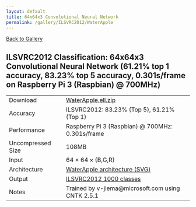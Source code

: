 ```yaml
---
layout: default
title: 64x64x3 Convolutional Neural Network
permalink: /gallery/ILSVRC2012/WaterApple
---
```


[Back to Gallery](/ELL/gallery)

## ILSVRC2012 Classification: 64x64x3 Convolutional Neural Network (61.21% top 1 accuracy, 83.23% top 5 accuracy, 0.301s/frame on Raspberry Pi 3 (Raspbian) @ 700MHz)

<table class="table table-striped table-bordered">
    <tr>
        <td> Download </td>
        <td colspan="3"> <a href="https://github.com/Microsoft/ELL-models/raw/master/models/ILSVRC2012/WaterApple/WaterApple.ell.zip">WaterApple.ell.zip</a></td>
    </tr>
    <tr>
        <td> Accuracy </td>
        <td colspan="3"> ILSVRC2012: 83.23% (Top 5), 61.21% (Top 1) </td>
    </tr>
    <tr>
        <td> Performance </td>
        <td colspan="3"> Raspberry Pi 3 (Raspbian) @ 700MHz: 0.301s/frame </td>
    </tr>
    <tr>
        <td> Uncompressed Size </td>
        <td colspan="3"> 108MB </td>
    </tr>
    <tr>
        <td> Input </td>
        <td colspan="3"> 64 &times; 64 &times; {B,G,R} </td>
    </tr>
    <tr>
        <td> Architecture </td>
        <td>
            <a href="https://github.com/Microsoft/ELL-models/raw/master/models/ILSVRC2012/WaterApple/WaterApple.cntk.svg?sanitize=true" target="_blank">WaterApple architecture (SVG)</a>
        </td>
    </tr>
    <tr>
        <td> Output </td>
        <td colspan="3"> <a href="https://github.com/Microsoft/ELL-models/raw/master/models/ILSVRC2012/categories.txt">ILSVRC2012 1000 classes</a> </td>
    </tr>
    <tr>
        <td> Notes </td>
        <td colspan="3"> Trained by v-jlema@microsoft.com using CNTK 2.5.1 </td>
    </tr>
</table>

